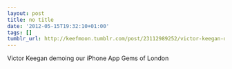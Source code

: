 ```yaml
---
layout: post
title: no title
date: '2012-05-15T19:32:10+01:00'
tags: []
tumblr_url: http://keefmoon.tumblr.com/post/23112989252/victor-keegan-demoing-our-iphone-app-gems-of
---
```

Victor Keegan demoing our iPhone App Gems of London
